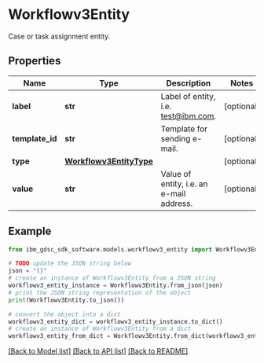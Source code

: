 # Workflowv3Entity

Case or task assignment entity.

## Properties

Name | Type | Description | Notes
------------ | ------------- | ------------- | -------------
**label** | **str** | Label of entity,  i.e. test@ibm.com. | [optional] 
**template_id** | **str** | Template for sending e-mail. | [optional] 
**type** | [**Workflowv3EntityType**](Workflowv3EntityType.md) |  | [optional] 
**value** | **str** | Value of entity, i.e. an e-mail address. | [optional] 

## Example

```python
from ibm_gdsc_sdk_software.models.workflowv3_entity import Workflowv3Entity

# TODO update the JSON string below
json = "{}"
# create an instance of Workflowv3Entity from a JSON string
workflowv3_entity_instance = Workflowv3Entity.from_json(json)
# print the JSON string representation of the object
print(Workflowv3Entity.to_json())

# convert the object into a dict
workflowv3_entity_dict = workflowv3_entity_instance.to_dict()
# create an instance of Workflowv3Entity from a dict
workflowv3_entity_from_dict = Workflowv3Entity.from_dict(workflowv3_entity_dict)
```
[[Back to Model list]](../README.md#documentation-for-models) [[Back to API list]](../README.md#documentation-for-api-endpoints) [[Back to README]](../README.md)


